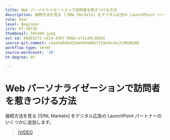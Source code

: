 ```yaml
---
title: Web パーソナライゼーションで訪問者を惹きつける方法
description: 接続方法を見る [!DNL Marketo] をデジタル広告の LaunchPoint パートナーのいくつかに追加します。
role: User
level: Beginner
jira: KT-10726
thumbnail: 345404.jpeg
exl-id: 4bd03272-cd14-43b7-9bbb-ef1cd9c3b0a5
source-git-commit: c2aa5a0dbd22bb949a865f219e5ecbc2c96d6286
workflow-type: tm+mt
source-wordcount: '38'
ht-degree: 0%

---
```


# Web パーソナライゼーションで訪問者を惹きつける方法

接続方法を見る [!DNL Marketo] をデジタル広告の LaunchPoint パートナーのいくつかに追加します。

>[!VIDEO](https://video.tv.adobe.com/v/345404/?quality=12&learn=on)
